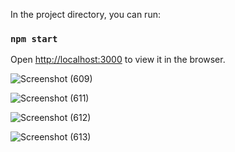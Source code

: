 In the project directory, you can run:

### `npm start`

Open [http://localhost:3000](http://localhost:3000) to view it in the browser.


![Screenshot (609)](https://user-images.githubusercontent.com/62471968/135752187-9cc0dc97-4775-47b3-bdad-9abfc94eb917.png)

![Screenshot (611)](https://user-images.githubusercontent.com/62471968/135752395-7ea4728b-dd84-43bf-ad83-6dc6ab1ef2d1.png)

![Screenshot (612)](https://user-images.githubusercontent.com/62471968/135752408-a8a61d1b-739d-4c65-8cfc-0803d2cbcd83.png)

![Screenshot (613)](https://user-images.githubusercontent.com/62471968/135752411-a911f238-4d11-426a-9cf9-c33e5f3e256d.png)

